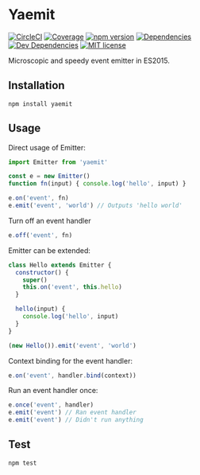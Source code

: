 # Yaemit
[![CircleCI](https://img.shields.io/circleci/project/github/kroogs/yaemit.svg)](https://circleci.com/gh/kroogs/yaemit)
[![Coverage](https://img.shields.io/coveralls/kroogs/yaemit.svg)](https://coveralls.io/github/kroogs/yaemit)
[![npm version](https://img.shields.io/npm/v/yaemit.svg)](https://www.npmjs.com/package/yaemit)
[![Dependencies](https://img.shields.io/david/kroogs/yaemit.svg)]()
[![Dev Dependencies](https://img.shields.io/david/dev/kroogs/yaemit.svg)]()
[![MIT license](https://img.shields.io/npm/l/yaemit.svg)](https://spdx.org/licenses/MIT)

Microscopic and speedy event emitter in ES2015.

## Installation

  ```shell
  npm install yaemit
  ```

## Usage

  Direct usage of Emitter:
  ```javascript
  import Emitter from 'yaemit'

  const e = new Emitter()
  function fn(input) { console.log('hello', input) }

  e.on('event', fn)
  e.emit('event', 'world') // Outputs 'hello world'
  ```

  Turn off an event handler
  ```javascript
  e.off('event', fn)
  ```

  Emitter can be extended:
  ```javascript
  class Hello extends Emitter {
    constructor() {
      super()
      this.on('event', this.hello)
    }

    hello(input) {
      console.log('hello', input)
    }
  }

  (new Hello()).emit('event', 'world')
  ```

  Context binding for the event handler:
  ```javascript
  e.on('event', handler.bind(context))
  ```

  Run an event handler once:
  ```javascript
  e.once('event', handler)
  e.emit('event') // Ran event handler
  e.emit('event') // Didn't run anything
  ```

## Test

  ```shell
  npm test
  ```
